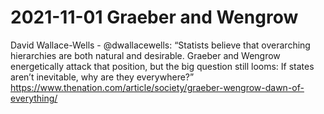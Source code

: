 # 2021-11-01 Graeber and Wengrow

David Wallace-Wells - @dwallacewells: “Statists believe that overarching hierarchies are both natural and desirable. Graeber and Wengrow energetically attack that position, but the big question still looms: If states aren’t inevitable, why are they everywhere?” <https://www.thenation.com/article/society/graeber-wengrow-dawn-of-everything/>